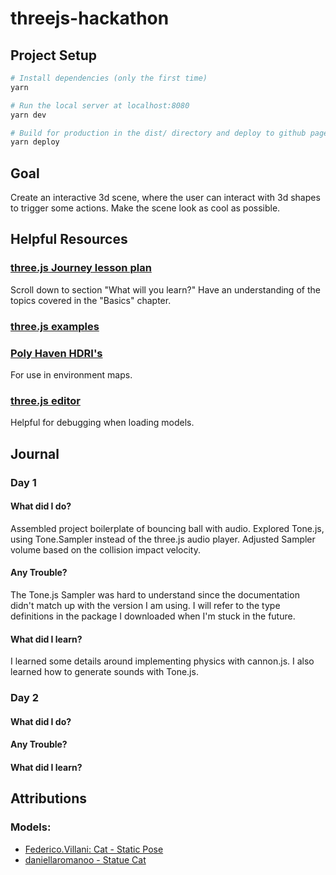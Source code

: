 # threejs-hackathon

## Project Setup

```bash
# Install dependencies (only the first time)
yarn

# Run the local server at localhost:8080
yarn dev

# Build for production in the dist/ directory and deploy to github pages
yarn deploy
```

## Goal

Create an interactive 3d scene, where the user can interact with 3d shapes to trigger some actions. Make the scene look as cool as possible.

## Helpful Resources

### [three.js Journey lesson plan](https://threejs-journey.com/)

Scroll down to section "What will you learn?" Have an understanding of the topics covered in the "Basics" chapter.

### [three.js examples](https://threejs.org/examples/)

### [Poly Haven HDRI's](https://polyhaven.com/hdris)

For use in environment maps.

### [three.js editor](https://threejs.org/editor/)

Helpful for debugging when loading models.

## Journal

### Day 1

#### What did I do?

Assembled project boilerplate of bouncing ball with audio. Explored Tone.js, using Tone.Sampler instead of the three.js audio player. Adjusted Sampler volume based on the collision impact velocity.

#### Any Trouble?

The Tone.js Sampler was hard to understand since the documentation didn't match up with the version I am using. I will refer to the type definitions in the package I downloaded when I'm stuck in the future.

#### What did I learn?

I learned some details around implementing physics with cannon.js. I also learned how to generate sounds with Tone.js.

### Day 2

#### What did I do?

#### Any Trouble?

#### What did I learn?

## Attributions

### Models:

-   [Federico.Villani: Cat - Static Pose](https://sketchfab.com/3d-models/cat-static-pose-27b4c1e4338d44278f46d409cd8c9b76)
-   [daniellaromanoo - Statue Cat](https://sketchfab.com/3d-models/statue-cat-86b5a7b0a4a348129ebe47f65e80a526)
